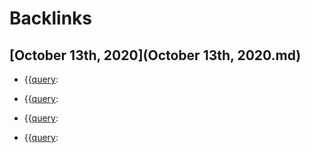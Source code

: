 
# Backlinks
## [October 13th, 2020](October 13th, 2020.md)
- {{[query](query.md):

- {{[query](query.md):

- {{[query](query.md):

- {{[query](query.md):

